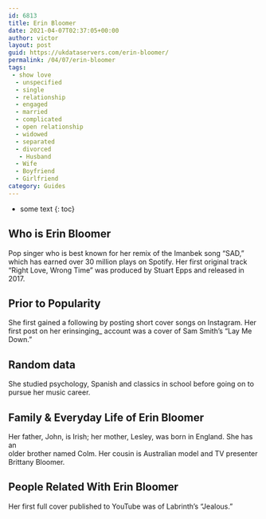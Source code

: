 ```yaml
---
id: 6813
title: Erin Bloomer
date: 2021-04-07T02:37:05+00:00
author: victor
layout: post
guid: https://ukdataservers.com/erin-bloomer/
permalink: /04/07/erin-bloomer
tags:
 - show love
  - unspecified
  - single
  - relationship
  - engaged
  - married
  - complicated
  - open relationship
  - widowed
  - separated
  - divorced
   - Husband
  - Wife
  - Boyfriend
  - Girlfriend
category: Guides
---
```


* some text
{: toc}


## Who is Erin Bloomer



Pop singer who is best known for her remix of the Imanbek song &#8220;SAD,&#8221; which has earned over 30 million plays on Spotify. Her first original track &#8220;Right Love, Wrong Time&#8221; was produced by Stuart Epps and released in 2017. 

                
                
                
## Prior to Popularity



She first gained a following by posting short cover songs on Instagram. Her first post on her erinsinging_ account was a cover of Sam Smith&#8217;s &#8220;Lay Me Down.&#8221; 

                
                
                
## Random data



She studied psychology, Spanish and classics in school before going on to pursue her music career. 

                
                
                
## Family & Everyday Life of Erin Bloomer



Her father, John, is Irish; her mother, Lesley, was born in England. She has an<br /> older brother named Colm. Her cousin is Australian model and TV presenter Brittany Bloomer.

                
                
                
## People Related With Erin Bloomer



Her first full cover published to YouTube was of Labrinth&#8217;s &#8220;Jealous.&#8221; 

                
              
            
          
          
          
